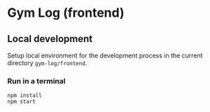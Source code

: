 # Gym Log (frontend)

## Local development

Setup local environment for the development process in the current directory `gym-log/frontend`.

### Run in a terminal

```shell
npm install 
npm start
```